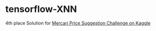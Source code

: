# tensorflow-XNN

4th place Solution for [Mercari Price Suggestion Challenge on Kaggle](https://www.kaggle.com/c/mercari-price-suggestion-challenge)